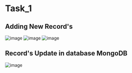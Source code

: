 # Task_1
## Adding New Record's 
![image](https://github.com/GouravJoshi7424/Kaiburr-Task-New/assets/145137101/3e9c5002-5b2a-40dc-9b67-d443e885c55c)
 ![image](https://github.com/GouravJoshi7424/Kaiburr-Task-New/assets/145137101/c599fd81-66c6-4343-b55e-5910d3072397)
![image](https://github.com/GouravJoshi7424/Kaiburr-Task-New/assets/145137101/5e999b63-1b2e-434f-95f9-f4c85f7dd82a)

## Record's Update in database MongoDB
![image](https://github.com/GouravJoshi7424/Kaiburr-Task-New/assets/145137101/76ae393b-0e7d-4aa5-85ae-9761a2c2f095)
